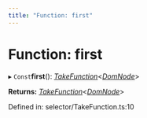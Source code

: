 ```yaml
---
title: "Function: first"
---
```


# Function: first

▸ `Const`**first**(): [*TakeFunction*](../types/takefunction.md)<[*DomNode*](../classes/domnode.md)\>

**Returns:** [*TakeFunction*](../types/takefunction.md)<[*DomNode*](../classes/domnode.md)\>

Defined in: selector/TakeFunction.ts:10
